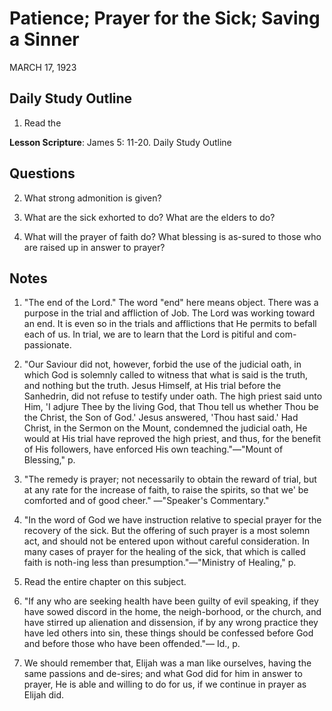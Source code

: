 # Patience; Prayer for the Sick; Saving a Sinner
MARCH 17, 1923

## Daily Study Outline

1. Read the

**Lesson Scripture**: James 5: 11-20. Daily Study Outline

## Questions

2. What strong admonition is given? 

5. What are the sick exhorted to do? What are the elders to do? 

6. What will the prayer of faith do? What blessing is as-sured to those who are raised up in answer to prayer? 

## Notes

1. "The end of the Lord." The word "end" here means object. There was a purpose in the trial and affliction of Job. The Lord was working toward an end. It is even so in the trials and afflictions that He permits to befall each of us. In trial, we are to learn that the Lord is pitiful and com-passionate.

2. "Our Saviour did not, however, forbid the use of the judicial oath, in which God is solemnly called to witness that what is said is the truth, and nothing but the truth. Jesus Himself, at His trial before the Sanhedrin, did not refuse to testify under oath. The high priest said unto Him, 'I adjure Thee by the living God, that Thou tell us whether Thou be the Christ, the Son of God.' Jesus answered, 'Thou hast said.' Had Christ, in the Sermon on the Mount, condemned the judicial oath, He would at His trial have reproved the high priest, and thus, for the benefit of His followers, have enforced His own teaching."—"Mount of Blessing," p.

3. "The remedy is prayer; not necessarily to obtain the reward of trial, but at any rate for the increase of faith, to raise the spirits, so that we' be comforted and of good cheer." —"Speaker's Commentary."

4. "In the word of God we have instruction relative to special prayer for the recovery of the sick. But the offering of such prayer is a most solemn act, and should not be entered upon without careful consideration. In many cases of prayer for the healing of the sick, that which is called faith is noth-ing less than presumption."—"Ministry of Healing," p.

227. Read the entire chapter on this subject.

6. "If any who are seeking health have been guilty of evil speaking, if they have sowed discord in the home, the neigh-borhood, or the church, and have stirred up alienation and dissension, if by any wrong practice they have led others into sin, these things should be confessed before God and before those who have been offended."— Id., p.

18. We should remember that, Elijah was a man like ourselves, having the same passions and de-sires; and what God did for him in answer to prayer, He is able and willing to do for us, if we continue in prayer as Elijah did.
